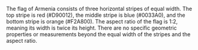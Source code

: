 The flag of Armenia consists of three horizontal stripes of equal width. The top stripe is red (#D90012), the middle stripe is blue (#0033A0), and the bottom stripe is orange (#F2A800). The aspect ratio of the flag is 1:2, meaning its width is twice its height. There are no specific geometric properties or measurements beyond the equal width of the stripes and the aspect ratio.